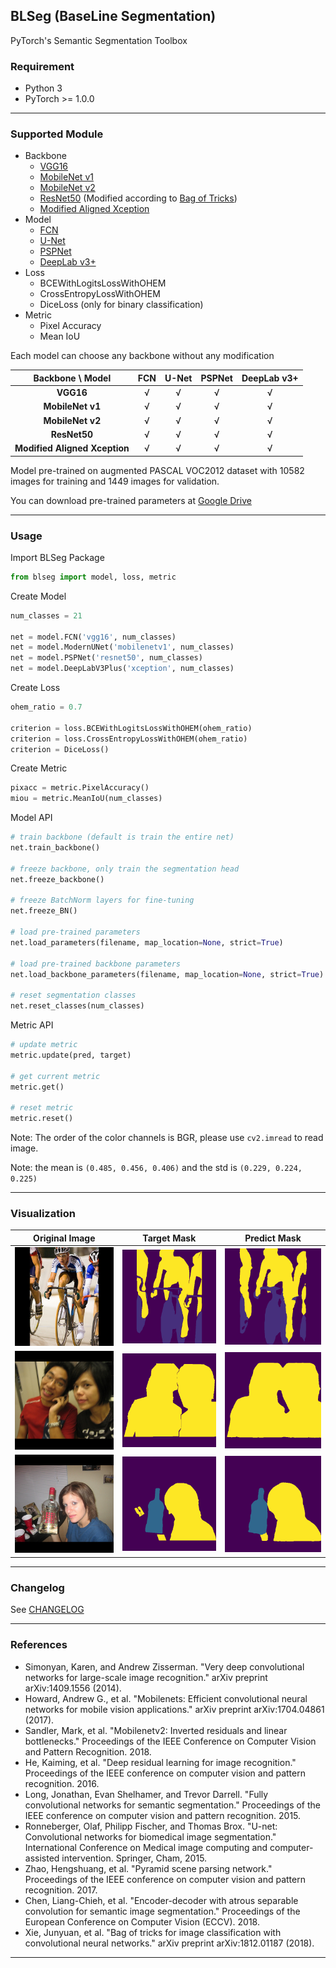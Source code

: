 ## BLSeg (BaseLine Segmentation)

PyTorch's Semantic Segmentation Toolbox

### Requirement

* Python 3
* PyTorch >= 1.0.0

---

### Supported Module

* Backbone
  * [VGG16]
  * [MobileNet v1]
  * [MobileNet v2]
  * [ResNet50] (Modified according to [Bag of Tricks])
  * [Modified Aligned Xception]
* Model
  * [FCN]
  * [U-Net]
  * [PSPNet]
  * [DeepLab v3+]
* Loss
  * BCEWithLogitsLossWithOHEM
  * CrossEntropyLossWithOHEM
  * DiceLoss (only for binary classification)
* Metric
  * Pixel Accuracy
  * Mean IoU

Each model can choose any backbone without any modification

|       Backbone \ Model        | **FCN** | **U-Net** | **PSPNet** | **DeepLab v3+** |
| :---------------------------: | :-----: | :-------: | :--------: | :-------------: |
|           **VGG16**           | &radic; |  &radic;  |  &radic;   |     &radic;     |
|       **MobileNet v1**        | &radic; |  &radic;  |  &radic;   |     &radic;     |
|       **MobileNet v2**        | &radic; |  &radic;  |  &radic;   |     &radic;     |
|         **ResNet50**          | &radic; |  &radic;  |  &radic;   |     &radic;     |
| **Modified Aligned Xception** | &radic; |  &radic;  |  &radic;   |     &radic;     |

Model pre-trained on augmented PASCAL VOC2012 dataset with 10582 images for training and 1449 images for validation.

You can download pre-trained parameters at [Google Drive]

---

### Usage

Import BLSeg Package

```python
from blseg import model, loss, metric
```

Create Model

```python
num_classes = 21

net = model.FCN('vgg16', num_classes)
net = model.ModernUNet('mobilenetv1', num_classes)
net = model.PSPNet('resnet50', num_classes)
net = model.DeepLabV3Plus('xception', num_classes)
```

Create Loss

```python
ohem_ratio = 0.7

criterion = loss.BCEWithLogitsLossWithOHEM(ohem_ratio)
criterion = loss.CrossEntropyLossWithOHEM(ohem_ratio)
criterion = DiceLoss()
```

Create Metric

```python
pixacc = metric.PixelAccuracy()
miou = metric.MeanIoU(num_classes)
```

Model API

```python
# train backbone (default is train the entire net)
net.train_backbone()

# freeze backbone, only train the segmentation head
net.freeze_backbone()

# freeze BatchNorm layers for fine-tuning
net.freeze_BN()

# load pre-trained parameters
net.load_parameters(filename, map_location=None, strict=True)

# load pre-trained backbone parameters
net.load_backbone_parameters(filename, map_location=None, strict=True)

# reset segmentation classes
net.reset_classes(num_classes)
```

Metric API

```python
# update metric
metric.update(pred, target)

# get current metric
metric.get()

# reset metric
metric.reset()
```

Note: The order of the color channels is BGR, please use `cv2.imread` to read image.

Note: the mean is `(0.485, 0.456, 0.406)` and the std is `(0.229, 0.224, 0.225)`

---

### Visualization

| Original Image | Target Mask |  Predict Mask  |
| :------------: | :---------: | :------------: |
|   ![4_image]   |  ![4_mask]  | ![4_pred_mask] |
|   ![7_image]   |  ![7_mask]  | ![7_pred_mask] |
|   ![9_image]   |  ![9_mask]  | ![9_pred_mask] |

---

### Changelog

See [CHANGELOG]

---

### References

* Simonyan, Karen, and Andrew Zisserman. "Very deep convolutional networks for large-scale image recognition." arXiv preprint arXiv:1409.1556 (2014).
* Howard, Andrew G., et al. "Mobilenets: Efficient convolutional neural networks for mobile vision applications." arXiv preprint arXiv:1704.04861 (2017).
* Sandler, Mark, et al. "Mobilenetv2: Inverted residuals and linear bottlenecks." Proceedings of the IEEE Conference on Computer Vision and Pattern Recognition. 2018.
* He, Kaiming, et al. "Deep residual learning for image recognition." Proceedings of the IEEE conference on computer vision and pattern recognition. 2016.
* Long, Jonathan, Evan Shelhamer, and Trevor Darrell. "Fully convolutional networks for semantic segmentation." Proceedings of the IEEE conference on computer vision and pattern recognition. 2015.
* Ronneberger, Olaf, Philipp Fischer, and Thomas Brox. "U-net: Convolutional networks for biomedical image segmentation." International Conference on Medical image computing and computer-assisted intervention. Springer, Cham, 2015.
* Zhao, Hengshuang, et al. "Pyramid scene parsing network." Proceedings of the IEEE conference on computer vision and pattern recognition. 2017.
* Chen, Liang-Chieh, et al. "Encoder-decoder with atrous separable convolution for semantic image segmentation." Proceedings of the European Conference on Computer Vision (ECCV). 2018.
* Xie, Junyuan, et al. "Bag of tricks for image classification with convolutional neural networks." arXiv preprint arXiv:1812.01187 (2018).

---

[VGG16]:https://arxiv.org/abs/1409.1556
[MobileNet v1]:https://arxiv.org/abs/1704.04861
[MobileNet v2]:https://arxiv.org/abs/1801.04381
[ResNet50]:https://arxiv.org/abs/1512.03385
[FCN]:https://arxiv.org/abs/1411.4038
[U-Net]:https://arxiv.org/abs/1505.04597
[PSPNet]:https://arxiv.org/abs/1612.01105
[DeepLab v3+]:https://arxiv.org/abs/1802.02611
[Modified Aligned Xception]:https://arxiv.org/abs/1802.02611
[Bag of Tricks]:https://arxiv.org/abs/1812.01187
[CHANGELOG]:CHANGELOG.md
[Google Drive]:https://drive.google.com/drive/folders/1i1vhf-JQ_K-5SzS7OJQ9ns3wHCEwoSuD?usp=sharing

[4_image]:img/4_image.png
[4_mask]:img/4_mask.png
[4_pred_mask]:img/4_pred_mask.png
[7_image]:img/7_image.png
[7_mask]:img/7_mask.png
[7_pred_mask]:img/7_pred_mask.png
[9_image]:img/9_image.png
[9_mask]:img/9_mask.png
[9_pred_mask]:img/9_pred_mask.png
